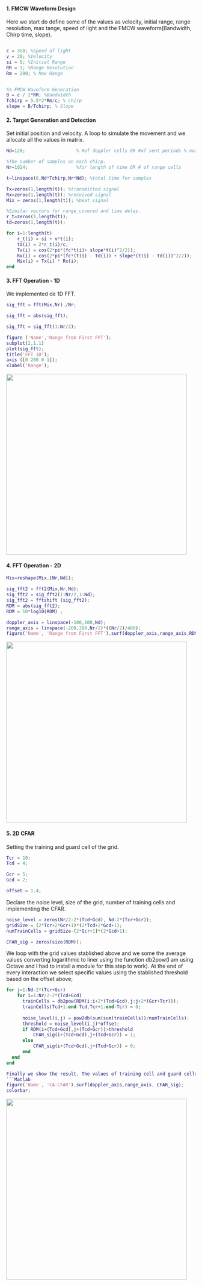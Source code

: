 #### 1. FMCW Waveform Design
Here we start do define some of the values as velocity, initial range, range resolution, max tange, speed of light and 
the FMCW waveform(Bandwidth, Chirp time, slope).

```Matlab

c = 3e8; %Speed of light
v = 20; %Velocity
si = 0; %Initial Range
RR = 1; %Range Resolution 
Rm = 200; % Max Range


%% FMCW Waveform Generation
B = c / 2*RR; %Bandwidth
Tchirp = 5.5*2*Rm/c; % chirp
slope = B/Tchirp; % Slope
```

#### 2. Target Generation and Detection
Set initial position and velocity. A loop to simulate the movement and we allocate all the values in matrix.

```Matlab
Nd=128;                   % #of doppler cells OR #of sent periods % number of chirps

%The number of samples on each chirp. 
Nr=1024;                  %for length of time OR # of range cells

t=linspace(0,Nd*Tchirp,Nr*Nd); %total time for samples

Tx=zeros(1,length(t)); %transmitted signal
Rx=zeros(1,length(t)); %received signal
Mix = zeros(1,length(t)); %beat signal

%Similar vectors for range_covered and time delay.
r_t=zeros(1,length(t));
td=zeros(1,length(t));

for i=1:length(t)         
    r_t(i) = si + v*t(i);
    td(i) = 2*r_t(i)/c; 
    Tx(i) = cos(2*pi*(fc*t(i)+ slope*t(i)^2/2));
    Rx(i) = cos(2*pi*(fc*(t(i) - td(i)) + slope*(t(i) - td(i))^2/2));
    Mix(i) = Tx(i) * Rx(i);
end
```

#### 3. FFT Operation - 1D

We implemented de 1D FFT.

```Matlab
sig_fft = fft(Mix,Nr)./Nr;

sig_fft = abs(sig_fft);

sig_fft = sig_fft(1:Nr/2);

figure ('Name','Range from First FFT');
subplot(2,1,1)
plot(sig_fft);
title('FFT 1D');
axis ([0 200 0 1]);
xlabel('Range');
```
<img width="480" src="/home/benzi/radar_detect/fig_1.png">

#### 4. FFT Operation - 2D

```Matlab
Mix=reshape(Mix,[Nr,Nd]);

sig_fft2 = fft2(Mix,Nr,Nd);
sig_fft2 = sig_fft2(1:Nr/2,1:Nd);
sig_fft2 = fftshift (sig_fft2);
RDM = abs(sig_fft2);
RDM = 10*log10(RDM) ;

doppler_axis = linspace(-100,100,Nd);
range_axis = linspace(-200,200,Nr/2)*((Nr/2)/400);
figure('Name', 'Range from First FFT'),surf(doppler_axis,range_axis,RDM);
```
<img width="480" src="/home/benzi/radar_detect/fig_2.png">

#### 5. 2D CFAR
Setting the training and guard cell of the grid. 

```Matlab
Tcr = 10;
Tcd = 4;

Gcr = 5;
Gcd = 2;

offset = 1.4;
```

Declare the noise level, size of the grid, number of training cells and implementing the CFAR.

```Matlab
noise_level = zeros(Nr/2-2*(Tcd+Gcd), Nd-2*(Tcr+Gcr));
gridSize = (2*Tcr+2*Gcr+1)*(2*Tcd+2*Gcd+1);
numTrainCells = gridSize-(2*Gcr+1)*(2*Gcd+1);

CFAR_sig = zeros(size(RDM));
```

We loop with the grid values stablished above and we some the average values converting logarithmic to liner using the function db2pow(I am using Octave and I had to install a module for this step to work). At the end of every interaction we select specific values using the stablished threshold based on the offset above;

```Matlab
for j=1:Nd-2*(Tcr+Gcr)
    for i=1:Nr/2-2*(Tcd+Gcd)
      trainCells = db2pow(RDM(i:i+2*(Tcd+Gcd),j:j+2*(Gcr+Tcr)));
      trainCells(Tcd+1:end-Tcd,Tcr+1:end-Tcr) = 0;
      
      noise_level(i,j) = pow2db(sum(sum(trainCells))/numTrainCells);
      threshold = noise_level(i,j)*offset;
      if RDM(i+(Tcd+Gcd),j+(Tcd+Gcr))>threshold
          CFAR_sig(i+(Tcd+Gcd),j+(Tcd+Gcr)) = 1;
      else
          CFAR_sig(i+(Tcd+Gcd),j+(Tcd+Gcr)) = 0;
      end
  end
end

Finally we show the result. The values of training cell and guard cells were at the beginning 5 and 2 for Tcr and Tcd, 5 and 2 for Gcr and Gcd, respectively. We choose randomly at first but changing some of the values on training cells was enough to get a homogenous CFAR sign.  
```Matlab
figure('Name', 'CA-CFAR'),surf(doppler_axis,range_axis, CFAR_sig);
colorbar;

```
<img width="480" src="/home/benzi/radar_detect/fig_3.png">